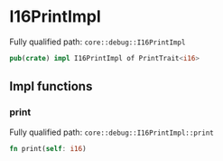 # I16PrintImpl

Fully qualified path: `core::debug::I16PrintImpl`

```rust
pub(crate) impl I16PrintImpl of PrintTrait<i16>
```

## Impl functions

### print

Fully qualified path: `core::debug::I16PrintImpl::print`

```rust
fn print(self: i16)
```


